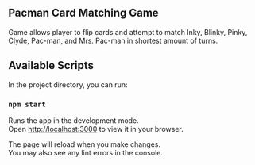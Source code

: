 ## Pacman Card Matching Game

Game allows player to flip cards and attempt to match Inky, Blinky, Pinky, Clyde, Pac-man, and Mrs. Pac-man in shortest amount of turns.

## Available Scripts

In the project directory, you can run:

### `npm start`

Runs the app in the development mode.\
Open [http://localhost:3000](http://localhost:3000) to view it in your browser.

The page will reload when you make changes.\
You may also see any lint errors in the console.

